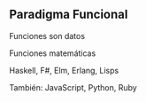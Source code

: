 ##  Paradigma Funcional

<p class="fragment fade-in">Funciones son datos</p>
<p class="fragment fade-in">Funciones matemáticas</p>
<p class="fragment fade-in">Haskell, F#, Elm, Erlang, Lisps</p>
<p class="fragment fade-in">También: JavaScript, Python, Ruby</p>
